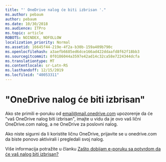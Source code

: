 ```yaml
---
title: "' OneDrive nalog će biti izbrisan '."
ms.author: pebaum
author: pebaum
ms.date: 10/30/2018
ms.audience: ITPro
ms.topic: article
ROBOTS: NOINDEX, NOFOLLOW
localization_priority: Normal
ms.assetid: 16645f44-219e-4f2a-b30b-159a409b790c
ms.openlocfilehash: a3aefb6685ed6dce166ad422ddaafd8f62f18bb3
ms.sourcegitcommit: 0f0186044a3597e42ad14c32ca58e7224344dcfa
ms.translationtype: MT
ms.contentlocale: sr-Latn-RS
ms.lasthandoff: 12/15/2019
ms.locfileid: "40053311"
---
```

# <a name="onedrive-account-will-be-deleted-message"></a>"OneDrive nalog će biti izbrisan"

Ako ste primili e-poruku od email@mail.onedrive.com upozorenje da će "vaš OneDrive nalog biti izbrisan", imajte u vidu da je ovo vaš lični OneDrive.com nalog, a ne OneDrive za poslovni nalog. 
  
Ako niste sigurni da li koristite ličnu OneDrive, prijavite se u onedrive.com da biste ponovo aktivirali i pregledali svoj nalog.
  
Više informacija potražite u članku [Zašto dobijam e-poruku sa potvrdom da će vaš nalog biti izbrisan?](https://go.microsoft.com/fwlink/?linkid=2036151&amp;clcid=0x409)
  

